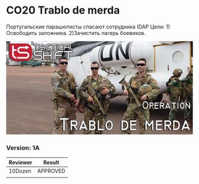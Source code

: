 ﻿# CO20 Trablo de merda
Португальские парашютисты спасают сотрудника IDAP Цели: 1) Освободить заложника. 2)Зачистить лагерь боевиков.

<img src='https://raw.githubusercontent.com/rempopo/CO20_Trablo_de_merda.isladuala3/main/overview.jpg' />	

### Version: 1A


| Reviewer | Result |
| ------------ | ------------- |
| 10Dozen | APPROVED |
|  |  |
